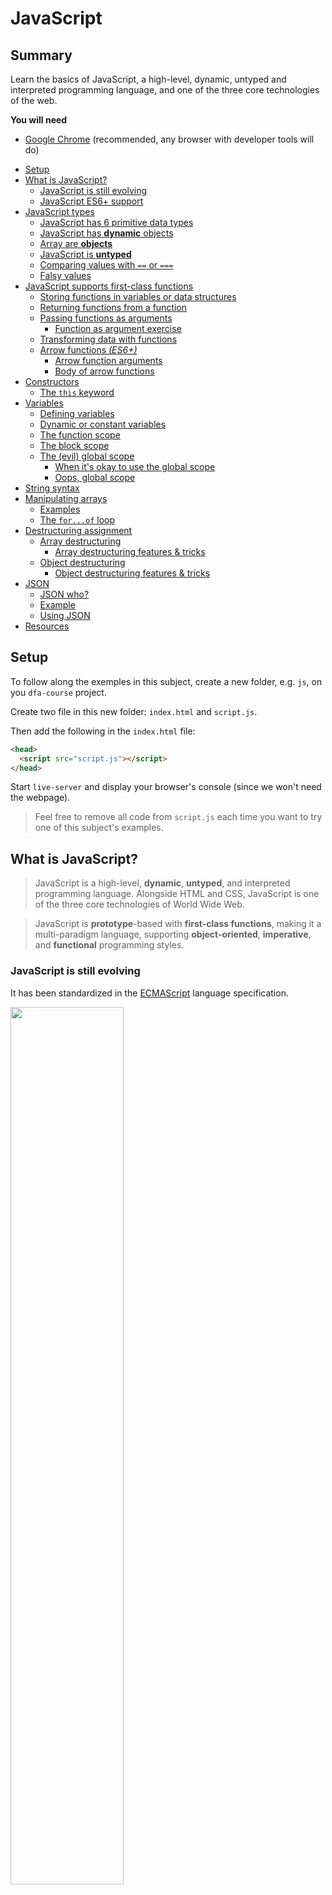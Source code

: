 # JavaScript

<!-- slide-front-matter class: center, middle -->

## Summary

<runkit global enabled='false'></runkit>

Learn the basics of JavaScript, a high-level, dynamic, untyped and interpreted programming language,
and one of the three core technologies of the web.

<!-- slide-include ../../BANNER.md -->

**You will need**

- [Google Chrome][chrome] (recommended, any browser with developer tools will do)

<!-- START doctoc generated TOC please keep comment here to allow auto update -->
<!-- DON'T EDIT THIS SECTION, INSTEAD RE-RUN doctoc TO UPDATE -->

- [Setup](#setup)
- [What is JavaScript?](#what-is-javascript)
  - [JavaScript is still evolving](#javascript-is-still-evolving)
  - [JavaScript ES6+ support](#javascript-es6-support)
- [JavaScript types](#javascript-types)
  - [JavaScript has 6 primitive data types](#javascript-has-6-primitive-data-types)
  - [JavaScript has **dynamic** objects](#javascript-has-dynamic-objects)
  - [Array are **objects**](#array-are-objects)
  - [JavaScript is **untyped**](#javascript-is-untyped)
  - [Comparing values with `==` or `===`](#comparing-values-with--or-)
  - [Falsy values](#falsy-values)
- [JavaScript supports first-class functions](#javascript-supports-first-class-functions)
  - [Storing functions in variables or data structures](#storing-functions-in-variables-or-data-structures)
  - [Returning functions from a function](#returning-functions-from-a-function)
  - [Passing functions as arguments](#passing-functions-as-arguments)
    - [Function as argument exercise](#function-as-argument-exercise)
  - [Transforming data with functions](#transforming-data-with-functions)
  - [Arrow functions _(ES6+)_](#arrow-functions-_es6_)
    - [Arrow function arguments](#arrow-function-arguments)
    - [Body of arrow functions](#body-of-arrow-functions)
- [Constructors](#constructors)
  - [The `this` keyword](#the-this-keyword)
- [Variables](#variables)
  - [Defining variables](#defining-variables)
  - [Dynamic or constant variables](#dynamic-or-constant-variables)
  - [The function scope](#the-function-scope)
  - [The block scope](#the-block-scope)
  - [The (evil) global scope](#the-evil-global-scope)
    - [When it's okay to use the global scope](#when-its-okay-to-use-the-global-scope)
    - [Oops, global scope](#oops-global-scope)
- [String syntax](#string-syntax)
- [Manipulating arrays](#manipulating-arrays)
  - [Examples](#examples)
  - [The `for...of` loop](#the-forof-loop)
- [Destructuring assignment](#destructuring-assignment)
  - [Array destructuring](#array-destructuring)
    - [Array destructuring features & tricks](#array-destructuring-features--tricks)
  - [Object destructuring](#object-destructuring)
    - [Object destructuring features & tricks](#object-destructuring-features--tricks)
- [JSON](#json)
  - [JSON who?](#json-who)
  - [Example](#example)
  - [Using JSON](#using-json)
- [Resources](#resources)

<!-- END doctoc generated TOC please keep comment here to allow auto update -->

## Setup

To follow along the exemples in this subject, create a new folder, e.g. `js`, on you `dfa-course` project.

Create two file in this new folder: `index.html` and `script.js`.

Then add the following in the `index.html` file:

```html
<head>
  <script src="script.js"></script>
</head>
```
Start `live-server` and display your browser's console (since we won't need the webpage).

> Feel free to remove all code from `script.js` each time you want to try one of this subject's examples.

## What is JavaScript?

<!-- slide-front-matter class: center, middle -->

> JavaScript is a high-level, **dynamic**, **untyped**, and interpreted programming language.
> Alongside HTML and CSS, JavaScript is one of the three core technologies of World Wide Web.

> JavaScript is **prototype**-based with **first-class functions**, making it a multi-paradigm language, supporting **object-oriented**, **imperative**, and **functional** programming styles.

### JavaScript is still evolving

It has been standardized in the [ECMAScript][es] language specification.

<p class="center"><img src='images/timeline.png' width='60%' /></p>

- [**ECMAScript 2015** (also known as ECMAScript 6 or ES6)][es6] added an enormous amount of new (drastic) features : iterators and for/of loops, Python-style [generators][js-generators] and generator expressions, [arrow functions][js-arrow-functions], binary data, typed arrays, collections (maps, sets and weak maps), [promises][js-promise], number and math enhancements, reflection, and [proxies][js-proxy].
  > Since this huge release, it has been decided to make smaller and more frequent releases
- [**ECMAScript 2017** (ES8)][es8] added [async/await functions][js-async] and [shared memory and atomics][js-shared-memory].
- [**ECMAScript 2018** (ES9)][es9] added [asynchronous iteration][js-async-iteration] and more.
- And so on...

### JavaScript ES6+ support

Many features of ES6 are **supported by [the majority of modern browsers][caniuse-es6]**.

This means that you could use them directly in JavaScript code running in the **browser**.

If your user base might not have **up-to-date browsers** or ones that do not support those features, you should stick to **ES5** or use a JavaScript compiler like [Babel][babel] or a module bundler like [Webpack][webpack]
to turn your ES6+ code into compatible ES5 code before releasing it.

In server-side code running with the latest **Node.js** versions,
all **ES6+** features are supported except for [imports][js-imports].

> JavaScript examples in this course will use ES6 features when applicable

## JavaScript types

<!-- slide-front-matter class: center, middle -->

### JavaScript has 6 primitive data types

<!-- slide-column 70 -->

```js
let aString = "HEIG-VD";
let aNumber = 3.12;
let aBoolean = true;
let nullValue = null;
let undefinedValue;
let aSymbol = Symbol("foo");

console.log(typeof aString); // "string"
console.log(typeof aNumber); // "number"
console.log(typeof aBoolean); // "boolean"
console.log(typeof nullValue); // "object"
console.log(typeof undefinedValue); // "undefined"
console.log(typeof aSymbol); // "symbol"

// There is no integer type
console.log(Number.isInteger(aNumber)); // false
console.log(typeof 4); // "number"
console.log(Number.isInteger(4)); // true

// Symbols are unique identifiers
console.log(Symbol("foo") == aSymbol); // false
```

<!-- slide-column 30 -->

The types are:

- String
- Number
- Boolean
- Null
- Undefined
- Symbol (**ES6**)

<!-- slide-column 100 -->

> Note that `null` is a type, but `typeof null === object`.
> This is a [remnant][js-typeof-null] from the first version of JavaScript.

### JavaScript has **dynamic** objects

<!-- slide-column 60 -->

```js
// Let's create an object
let person = {
  firstName: "John",
  lastName: "Doe",
};

// We can dynamically add properties
person.gender = "male";

let property = "zip";
person[property] = 1446;

// And delete them
delete person.firstName;

// And list them
for (const key in person) {
  console.log(key + ": " + person[key]);
}
```

```txt
lastName: John
gender: male
zip: 1446
```

<!-- slide-column 40 -->

Objects have **no class**, they are **dynamic bags** of properties.

Every object has a **different list of properties**.

### Array are **objects**

They are list-like objects with numeric keys.

```js
// Let's create an array
let fruits = ["apple", "pear"];

console.log(typeof fruits); // "object"

// Iterate over it
for (let i = 0; i < fruits.length; i++) {
  console.log("fruit " + i + " is " + fruits[i]);
}

// fruit 0 is apple
// fruit 1 is banana
```

We'll learn more about arrays later.

### JavaScript is **untyped**

Values have a type, but **variables don't**.
When you declare a variable, you don't specify a type.

```js
let aVariable = "aString";
console.log(typeof aVariable); // "string"

aVariable = 3.12;
console.log(typeof aVariable); // "number"

aVariable = true;
console.log(typeof aVariable); // "boolean"

aVariable = [1, 2, 3];
console.log(typeof aVariable); // "object"

aVariable = {
  aProperty: "aValue",
};
console.log(typeof aVariable); // "object"
```

The type can **change** over time.

### Comparing values with `==` or `===`

The `==` operator **loosely** compares values for equality:

```js
console.log(1 == true); // true
console.log(2.3 == "2.3"); // true
console.log(false == []); // true
```

The `===` operator **strictly** compares for equality:

```js
console.log(1 === true); // false
console.log(2.3 === "2.3"); // false
console.log(false === []); // false
console.log(42 === 42); // true
```

### Falsy values

The following values all **evaluate to false**: `false`, `0`, `""`, `null`, `undefined`, `NaN`.

```js
if (0) {
  console.log("Zero is truthy");
} else {
  console.log("Zero is falsy"); // "Zero is falsy"
}
```

This can cause weird bugs sometimes:

```js
let countdown = "";
if (countdown == 0) {
  console.log("We are done"); // "We are done"
} else {
  console.log("We are not done");
}
```

Therefore, it's recommended to always use the triple-equal `===` operator for equality comparisons.

## JavaScript supports first-class functions

<!-- slide-front-matter class: center, middle -->

> "A programming language is said to have [first-class functions][first-class-functions] if it treats functions as first-class citizens.

> Specifically, this means the language supports **passing functions as arguments** to other functions, **returning them** as the values from other functions, and **assigning them to variables** or **storing them in data structures**."

### Storing functions in variables or data structures

A JavaScript function isn't a special construct linked to a class like in Java.
It can be stored in variables like any other value.

```js
// Store a function in a variable
let hello = function (name) {
  console.log("Hello " + name + "!");
};

// The hello variable now holds a function
console.log(typeof hello); // "function"

// You can call it
hello("World"); // "Hello World!"

// Store a function as an object's property
let anObject = {
  aProperty: function () {
    return 42;
  },
};

// That property now holds a function as its value
console.log(typeof anObject.aProperty); // "function"

let value = anObject.aProperty();
console.log(value); // 42
```

### Returning functions from a function

```js
// Let's define a function that returns a function
function makeSquareFunction() {
  return function (n) {
    return n * n;
  };
}

// By calling it, we get a function
let square = makeSquareFunction();
console.log(typeof square); // "function"

let result = square(5);
console.log(result); // 25
```

<!-- <runkit except='1'></runkit> -->

Note that functions can be **anonymous** (i.e. they have no name),
like the function returned from `makeSquareFunction`:

```js
return function (n) {
  return n * n;
};
```

### Passing functions as arguments

A function can take another function as an argument.

```js
function hello(name) {
  console.log("Hello " + name + "!");
}

function callIt(func) {
  func("World");
}

callIt(hello); // "Hello World!"
```

#### Function as argument exercise

Copy the following code in your `script.js` file and try to **implement it**:

```js
// Let's define a couple of arithmetic function
function add(a, b) {
  return a + b;
}
function multiply(a, b) {
  return a * b;
}

// Give me some arguments and implement me!
function compute(/* TODO */) {
  // TODO
}

// Call compute with "add"
let value = compute(2, 4, add);
console.log(value);

// Call compute with "multiply"
value = compute(2, 4, multiply);
console.log(value);
```

<!-- slide-column -->
**Current result**

```
undefined
undefined
```
<!-- slide-column -->
**Expected result**

```
6
8
```

<!-- Open the **RunKit** and try to **implement it**! -->

### Transforming data with functions

These properties of functions enable powerful [**functional programming**][func-prog] patterns:

```js
// Define an array of people objects
let people = [
  { firstName: "John", lastName: "Doe" },
  { firstName: "John", lastName: "Smith" },
  { firstName: "Deborah", lastName: "Smith" },
];

// Define a function that takes a person and returns their last name
function getName(person) {
  return person.lastName;
}

// The "map" function of arrays returns an array of the same size,
// but with each element "mapped" or "transformed" using the provided
// function
let lastNames = people.map(getName);

// We transformed an array of people into an array of last names
console.log(lastNames); // [ "Doe", "Smith", "Smith" ]
```

### Arrow functions _(ES6+)_

<runkit disabled></runkit>

While seaching for examples on the web, you will stumble upon a strange syntax:

```js
let divideFunc = (nb1, nb2) => nb1 / nb2;
```

You are facing the **ES6** syntax for functions called **arrow functions**.
The example above is (mostly) equivalent to writing:

```js
let divideFunc = function (nb1, nb2) {
  return nb1 / nb2;
};
```

#### Arrow function arguments

<runkit except='0,1'></runkit>

Let's see how an arrow function is written:

```js
`(nb1, nb2)` => nb1 / nb2
```

The part left of the `=>` represents the **function's arguments**.

If your function has **only one** argument, you can **omit** the parentheses:

```js
let squareroot = `number` => Math.sqrt(number);
```

But if your function has **no arguments**, you **MUST** add **empty parentheses**:

```js
// No argument
let callback = `()` => console.log("Timeout finished");
setTimeout(callback, 1000);
```

> As a rule of thumb, you should always use brackets.

#### Body of arrow functions

<runkit except='0'></runkit>

```js
(nb1, nb2) => `nb1 / nb2`;
```

The part right of the `=>` is **the body** of the function; note the absence of brackets (`{}`).

The `return` keyword is **implicit** with one-line bodies that have no brackets:

```js
// This arrow function will return the square root of the number
const squareroot = (number) => `Math.sqrt(number)`;
console.log(squareroot(4)); // 2
```

If the body has **more than one line**, you **MUST add brackets** `{}` around it (_and use the `return` keyword if necessary_):

```js
const square = (number) =>
  `{``let result = number * number;``return result;``}`;

console.log(square(5)); // 25
```

## Constructors

Though JavaScript doesn't really have classes _per se_, any function can behave like a **constructor** and create an object.

For a function to act as a constructor, you don't have to declare it differently than any other function.
All you have to do is call the function with `new` like in most object-oriented languages:

```js
function Starship() {}

let discovery = new Starship();
console.log(discovery); // {}
console.log(discovery instanceof Starship); // true
```

The `discovery` variable stores a new (and empty) object, of type `Starship`.

> Note that there's **nothing special** about this function: calling it with `new` is what makes it a constructor.
>
> It's simply a **convention** to put the first letter in uppercase.

### The `this` keyword

You can access the `this` keyword inside a function body. In this case, `this` refers to **the object that will be created** when calling this function as a **constructor** (with `new`).

You can modify this object, for example to attach it properties with values received as parameters:

```js
function Starship(name, designation) {
* this.name = name;
* this.designation = designation;
}

let discovery = new Starship("Discovery", "NCC-1031");
console.log(discovery);
// Starship {name: "Discovery", designation: "NCC-1031"}
```

> It's possible to implement class-like structures with **constructor functions** and **prototypes**.
>
> JavaScript **ES6** adds a new sytax for **classes** that looks very much like what you could find in Java, although the underlying mechanisms are still based on **prototypes**.
> But that's outside the scope of this tutorial.

## Variables

<!-- slide-front-matter class: center, middle -->

### Defining variables

<runkit disabled></runkit>

There are three ways to define a variable in JavaScript:

```js
// ES5
var aString = "foo";

// ES6
let aNumber = 42;
const aBoolean = true;
```

Note that `var` is valid whatever the ES version you're using, but `let` and `const` are only available in **ES6** and later versions.

### Dynamic or constant variables

Variables declared with `var` or `let` are dynamic.
Their value can **change** over time.

```js
var aString = "foo";
let aNumber = 24;

console.log(aString); // "foo"
console.log(aNumber); // 24

aString = "bar";
aNumber = 25;

console.log(aString); // "bar"
console.log(aNumber); // 25
```

Variables declared with `const` cannot change.
They are **constants**:

```js
const theMeaningOfLife = 42;

theMeaningOfLife = 43; // TypeError: Assignment to constant variable.
```

### The function scope

Variables declared with `var` in a function are visible **everywhere in that function**.
Note that they are **NOT block-scoped** like in most languages.

```js
function logThings(things) {
  var numberOfThings = things.length;

  for (var i = 0; i < numberOfThings; i++) {
    var thing = things[i];
    console.log(thing);
  }

  console.log("Number of things: " + numberOfThings);
  console.log("Last thing: " + thing);
  console.log("Iterator: " + i);
}

logThings(["apple", "banana", "pear"]);

// "apple"
// "banana"
// "pear"
// "Number of things: 3"
// "Last thing: pear"
// "Iterator: 3"
```

### The block scope

The `let` and `const` keywords introduced in **ES6** create **block-scoped** variables,
only visible in the block, statement or expression on which they are used.

```js
function logThings(things) {
  const numberOfThings = things.length;

  for (let i = 0; i < numberOfThings; i++) {
    let thing = things[i];
    console.log(thing);
  }

  console.log("Number of things: " + numberOfThings);
  console.log("Last thing: " + thing);
}

logThings(["apple", "banana", "pear"]);

// "apple"
// "banana"
// "pear"
// "Number of things: 3"
// ReferenceError: thing is not defined
```

**It is recommended to use them in ES6-compatible environments**.

### The (evil) global scope

Variables declared with `var` outside of any function are **global variables**, accessible anywhere.

```js
// A global variable
var name = "World";

function hello() {
  // We can use "name" even though it's not an argument
  // of the function, because it's global
  console.log("Hello " + name + "!");

  // It's a bad idea to use them because anyone can
  // change their value and mess up your program
  name = "Bob";
}

hello(); // "Hello World!"
hello(); // "Hello Bob!"
```

You should **almost never use them**.

#### When it's okay to use the global scope

In an **HTML page**, all loaded scripts share the same global scope.

In that context, ES5 libraries expose global variables so that your code can use them.
For example, jQuery provides the **`$`** global variable for easy access.

In a **Node.js script**, the global scope is limited to the file you're in, so it's okay to use it.

If you're not writing either one of those, just **don't use global variables**.

#### Oops, global scope

If you forget the `var`, `let` or `const` keyword, JavaScript will not complain.
It will simply consider the variable global.

```js
// Let's declare a global variable
var i = 42;

// And a function that logs each thing in the passed array
function logThings(things) {
  // Oops, we forgot the "var" or "let"
* for (i = 0; i < things.length; i++) {
    console.log(things[i]);
  }
}

var fruits = [ 'apple', 'banana', 'pear' ];
logThings(fruits);

// Oops, we've modified something outside of the function
console.log(i); // 3
```

Just **don't do it**.

## String syntax

<runkit disabled></runkit>

In JavaScript, you have 3 ways of declaring strings:

```js
// With single quotes: '
let string = 'I\'m your "Wurst" nightmare: ' + worstNightmare;
```

> You have to **escape all other single quotes**, and use `+` to concatenate.

```js
// With double quotes: "
let string = 'I\'m your "Wurst" nightmare: ' + worstNightmare;
```

> You have to **escape all other double quotes**, and use `+` to concatenate.

**ES6** also adds the new **template literals**:

```js
// With backticks (template literals): `
let string = \`I'm your "Wurst" nightmare: ${worstNightmare}`;
```

You have to escape all other backticks, but you can use single and double quotes without escaping.

Expressions included as `${expression}` will be evaluated then concatenated.

## Manipulating arrays

Arrays in JavaScript are objects and provide you with a [boatload of methods][array-functions] to manipulate items:

| Function     | Effect                                                                                                                    |
| :----------- | :------------------------------------------------------------------------------------------------------------------------ |
| `.forEach()` | Calls a function for every element in the array                                                                           |
| `.concat()`  | Concatenates two arrays into one, and returns this new array                                                              |
| `.find()`    | Finds the **first** element that passes a provided test function                                                          |
| `.pop()`     | Removes the **last** element, and returns it (`.shift()` does the same but for the **first** element)                     |
| `.push()`    | Adds new elements to **the end** of an array (`.unshift()` does the same but adds them to the **beginning** of the array) |
| `.slice()`   | Returns **a portion** of the array                                                                                        |
| `.reverse()` | Reverses the order of the elements in an array (**this modifies the original array**)                                     |

### Examples

`.forEach()`

```js
let crew = ["Jonathan", "T'Pol", "Trip", "Malcolm", "Sato", "Travis"];
crew.forEach(function (element, index) {
  console.log("Hello, my name is " + element + ", and I'm n°" + index);
});
```

`.find()`

```js
let ages = [3, 10, 19, 25];
let adult = ages.find(function (age) {
  return age >= 18;
});
console.log(adult); // 19
```

`.slice()`

```js
let starships = ["NX-01", "NCC-1701", "NCC-1701 D", "NCC-1764", "NCC-74656"];
// Start at position 0, included, and end before position 3, excluded.
let enterprises = starships.slice(0, 3);
console.log(enterprises); // ["NX-01", "NCC-1701", "NCC-1701 D"]
```

### The `for...of` loop

**ES6**'s `for...of` loop is a new, simpler way of **iterating over all elements** of an array:

```js
let fruits = ["apple", "pear"];

// Classic "for" loop
for (let i = 0; i < fruits.length; i++) {
  let fruit = fruits[i];
  console.log("fruit: " + fruit);
}

// Equivalent "for...of" loop
for (let fruit of fruits) {
  console.log("fruit: " + fruit);
}
```

The `for...of` loop is actually not limited to arrays:
it can iterate over any [iterable object][js-iterable] such as Map, Set, etc.

## Destructuring assignment

<!-- slide-front-matter class: center, middle -->

The destructuring assignment syntax makes it possible to **unpack values from arrays**, or **properties from objects**, into **distinct variables**.

### Array destructuring

<!-- slide-column 50 -->

Basic variable assignment.

```js
let foo = [ 'one', 'two', 'three' ];

*let [ one, two, three ] = foo;
console.log(one); // "one"
console.log(two); // "two"
console.log(three); // "three"
```

<!-- slide-column 50 -->

Equivalent without destructuring.

```js
let foo = [ 'one', 'two', 'three' ];

*let one = foo[0];
*let two = foo[1];
*let three = foo[2];
console.log(one); // "one"
console.log(two); // "two"
console.log(three); // "three"
```

<!-- slide-column 100 -->

You can also use destructuring separately from the variables' declaration:

```js
let foo = [ 'one', 'two', 'three' ];
let one, two, three;

*[ one, two, three ] = foo;
console.log(one); // "one"
console.log(two); // "two"
console.log(three); // "three"
```

#### Array destructuring features & tricks

Here's a few things you can do with array destructuring:

```js
// Default values
let a, b;
*[ a=5, b=7 ] = [ 1 ];
console.log(a); // 1
console.log(b); // 7

// Swapping variables
let c = 1;
let d = 3;
*[c, d] = [d, c];
console.log(c); // 3
console.log(d); // 1

// Ignoring values
*let [ e, f ] = [ 'foo', 'bar', 'baz' ];
console.log(e); // "foo"
console.log(f); // "bar"

// Assigning the rest to a variable
*let [ g, ...h ] = [ 1, 2, 3 ];
console.log(g); // 1
console.log(h); // [2, 3]
```

### Object destructuring

<!-- slide-column 50 -->

Basic variable assignment.

```js
let o = { p: 42, q: true };

*let { p, q } = o;
console.log(p); // 42
console.log(q); // true
```

<!-- slide-column 50 -->

Equivalent without destructuring.

```js
let o = { p: 42, q: true };

*let p = o.p;
*let q = o.q;
console.log(p); // 42
console.log(q); // true
```

<!-- slide-column 100 -->

You can also use destructuring separately from the variables' declaration
(but you have to put it within parentheses):

```js
let o = { p: 42, q: true };
let p, q;

*({ p, q } = o);
console.log(p); // 42
console.log(q); // true
```

#### Object destructuring features & tricks

Here's a few things you can do with object destructuring:

```js
// Assigning to new variable names
let o = { p: 42, q: true };

*let { p: foo, q: bar } = o;
console.log(foo); // 42
console.log(bar); // true

// Default values
*let { a = 10, b = 5 } = { a: 3 };
console.log(a); // 3
console.log(b); // 5

// Unpacking fields from function parameters
*function userId({id}) {
  return id;
}

let user = { id: 42, name: 'Bob' };
console.log('userId: ' + userId(user)); // "userId: 42"
```

## JSON

<!-- slide-front-matter class: center, middle -->

### JSON who?

[JSON][json] stands for **J**ava**S**cript **O**bject **N**otation.
It is a syntax that is used to **represent JavaScript objects** with **text**.

JSON can only describe the following types:

| Types   | Notation                                           |
| :------ | :------------------------------------------------- |
| String  | `"text"`                                           |
| Number  | `2`                                                |
| Boolean | `true`, `false`                                    |
| Null    | `null`                                             |
| Array   | `[ "value1", "value2" ]`                           |
| Object  | `{ "property1": "value1", "property2": "value2" }` |

Object properties and strings **MUST be double-quoted**.

Note that you **cannot** put a JavaScript function in a JSON object.

### Example

Here is an example of a **JavaScript object**, and its **description in JSON**:

<!-- slide-column -->

```js
let starship = {
  designation: "NX-01",
  crew: 83,
  captain: {
    firstname: "Jonathan",
    lastname: "Archer",
    activeService: true
  },
  species: [
    "human",
    "dog",
    "denobulan",
    "vulcan"
  ],
* "warp.factor": 5,
* "cloak": null
};
```

This is a JavaScript object.
You _can_ put double quotes around property names, but you don't **have to**
unless it's an **invalid identifier** (e.g. cannot use `.` in a variable name).

<!-- slide-column -->

```json
{
  "designation": "NX-01",
  "crew": 83,
  "captain": {
    "firstname": "Jonathan",
    "lastname": "Archer",
    "activeService": true
  },
  "species": ["human", "dog", "denobulan", "vulcan"],
  "warp.factor": 5,
  "cloak": null
}
```

This is JSON. The double quotes around property names are **required**.

### Using JSON

**Manually** declaring a JavaScript object in JSON (or the opposite) can be quite tedious, especially with deep, complex objects.

Fortunately, JavaScript provides the **global `JSON` object** which can do it for you.
To transform a **JavaScript object to JSON text**, use `JSON.stringify()`:

```js
let crew = {name: "T'Pol", species: "Vulcan", station: "Science Officer"};
*let crewJson = JSON.stringify(crew);
console.log(crewJson);
// "{"name":"T'Pol","species":"Vulcan","station":"Science Officer"}"
```

To do the opposite, that is create a JavaScript object from JSON text, use `JSON.parse()`:

```js
let crewJson = '{"name": "Travis", "species": "Human", "station": "Helm"}';
*let crew = JSON.parse(crewJson);
console.log(crew);
// Object {name: "Travis", species: "Human", station: "Helm"}
```

## Resources

- A re-introduction to JavaScript
  https://developer.mozilla.org/en-US/docs/Web/JavaScript/A_re-introduction_to_JavaScript
- Inheritance and the prototype chain
  https://developer.mozilla.org/en-US/docs/Web/JavaScript/Guide/Inheritance_and_the_prototype_chain
- Introduction to Object-Oriented JavaScript
  https://developer.mozilla.org/en-US/docs/Web/JavaScript/Introduction_to_Object-Oriented_JavaScript
- JavaScript objects in detail
  http://javascriptissexy.com/javascript-objects-in-detail
- Complete list of native Array methods
  https://www.w3schools.com/jsref/jsref_obj_array.asp

[caniuse-es6]: https://caniuse.com/#search=es6
[array-functions]: https://www.w3schools.com/jsref/jsref_obj_array.asp
[babel]: http://babeljs.io
[chrome]: https://www.google.com/chrome/
[es]: https://en.wikipedia.org/wiki/ECMAScript
[es6]: http://es6-features.org/
[es8]: http://2ality.com/2016/02/ecmascript-2017.html
[es9]: http://2ality.com/2017/02/ecmascript-2018.html
[es2019]: http://2ality.com/2018/02/ecmascript-2019.html
[es2020]: https://2ality.com/2019/12/ecmascript-2020.html
[ex-function-as-argument]: http://codepen.io/AlphaHydrae/pen/dNBpPv?editors=0010
[first-class-functions]: https://en.wikipedia.org/wiki/First-class_function
[func-prog]: https://en.wikipedia.org/wiki/Functional_programming
[js-arrow-functions]: https://developer.mozilla.org/en-US/docs/Web/JavaScript/Reference/Functions/Arrow_functions
[js-async]: https://developer.mozilla.org/en-US/docs/Web/JavaScript/Reference/Statements/async_function
[js-async-iteration]: http://2ality.com/2016/10/asynchronous-iteration.html
[js-destructuring-assignment]: https://developer.mozilla.org/en-US/docs/Web/JavaScript/Reference/Operators/Destructuring_assignment
[js-generators]: https://developer.mozilla.org/en-US/docs/Web/JavaScript/Guide/Iterators_and_Generators
[js-imports]: https://developer.mozilla.org/en-US/docs/Web/JavaScript/Reference/Statements/import
[js-iterable]: https://developer.mozilla.org/en-US/docs/Web/JavaScript/Reference/Iteration_protocols
[js-loops]: https://developer.mozilla.org/en-US/docs/Web/JavaScript/Guide/Loops_and_iteration
[js-promise]: https://developer.mozilla.org/en-US/docs/Web/JavaScript/Reference/Global_Objects/Promise
[js-proxy]: https://developer.mozilla.org/en-US/docs/Web/JavaScript/Reference/Global_Objects/Proxy
[js-shared-memory]: https://developer.mozilla.org/en-US/docs/Web/JavaScript/Reference/Global_Objects/SharedArrayBuffer
[js-typeof-null]: http://www.2ality.com/2013/10/typeof-null.html
[js-symbol]: https://developer.mozilla.org/en-US/docs/Glossary/Symbol
[json]: http://www.json.org/
[foreach-doc]: https://www.w3schools.com/jsref/jsref_forEach.asp
[concat-doc]: https://www.w3schools.com/jsref/jsref_concat_array.asp
[find-doc]: https://www.w3schools.com/jsref/jsref_find.asp
[pop-doc]: https://www.w3schools.com/jsref/jsref_pop.asp
[push-doc]: https://www.w3schools.com/jsref/jsref_push.asp
[slice-doc]: https://www.w3schools.com/jsref/jsref_slice_array.asp
[reverse-doc]: https://www.w3schools.com/jsref/jsref_reverse.asp
[webpack]: https://webpack.js.org/
